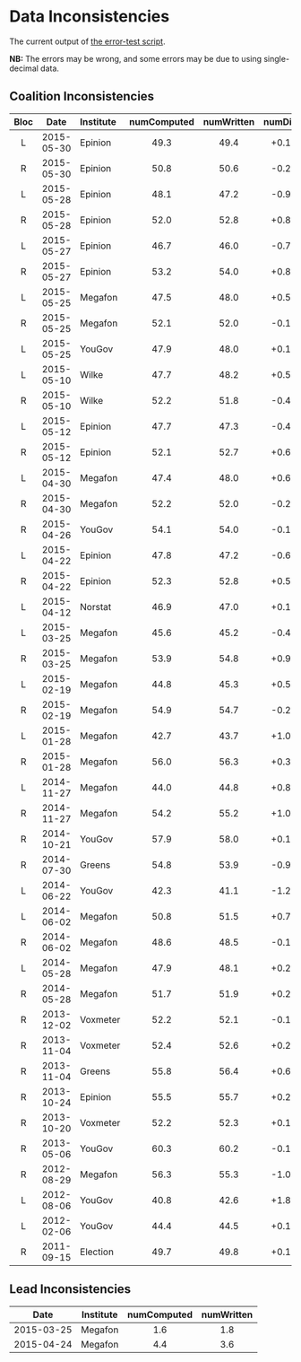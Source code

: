 Data Inconsistencies
====================
The current output of [the error-test script][tests].

**NB:** The errors may be wrong, and some errors may be due to using single-decimal data.

Coalition Inconsistencies
-------------------------

Bloc | Date       | Institute | numComputed | numWritten | numDiff
:---:|:----------:|:----------|:-----------:|:----------:|:-------:
 L   | 2015-05-30 | Epinion   | 49.3 | 49.4 | +0.1
 R   | 2015-05-30 | Epinion   | 50.8 | 50.6 | -0.2
 L   | 2015-05-28 | Epinion   | 48.1 | 47.2 | -0.9
 R   | 2015-05-28 | Epinion   | 52.0 | 52.8 | +0.8
 L   | 2015-05-27 | Epinion   | 46.7 | 46.0 | -0.7
 R   | 2015-05-27 | Epinion   | 53.2 | 54.0 | +0.8
 L   | 2015-05-25 | Megafon   | 47.5 | 48.0 | +0.5
 R   | 2015-05-25 | Megafon   | 52.1 | 52.0 | -0.1
 L   | 2015-05-25 | YouGov    | 47.9 | 48.0 | +0.1
 L   | 2015-05-10 | Wilke     | 47.7 | 48.2 | +0.5
 R   | 2015-05-10 | Wilke     | 52.2 | 51.8 | -0.4
 L   | 2015-05-12 | Epinion   | 47.7 | 47.3 | -0.4
 R   | 2015-05-12 | Epinion   | 52.1 | 52.7 | +0.6
 L   | 2015-04-30 | Megafon   | 47.4 | 48.0 | +0.6
 R   | 2015-04-30 | Megafon   | 52.2 | 52.0 | -0.2
 R   | 2015-04-26 | YouGov    | 54.1 | 54.0 | -0.1
 L   | 2015-04-22 | Epinion   | 47.8 | 47.2 | -0.6
 R   | 2015-04-22 | Epinion   | 52.3 | 52.8 | +0.5
 L   | 2015-04-12 | Norstat   | 46.9 | 47.0 | +0.1
 L   | 2015-03-25 | Megafon   | 45.6 | 45.2 | -0.4
 R   | 2015-03-25 | Megafon   | 53.9 | 54.8 | +0.9
 L   | 2015-02-19 | Megafon   | 44.8 | 45.3 | +0.5
 R   | 2015-02-19 | Megafon   | 54.9 | 54.7 | -0.2
 L   | 2015-01-28 | Megafon   | 42.7 | 43.7 | +1.0
 R   | 2015-01-28 | Megafon   | 56.0 | 56.3 | +0.3
 L   | 2014-11-27 | Megafon   | 44.0 | 44.8 | +0.8
 R   | 2014-11-27 | Megafon   | 54.2 | 55.2 | +1.0
 R   | 2014-10-21 | YouGov    | 57.9 | 58.0 | +0.1
 R   | 2014-07-30 | Greens    | 54.8 | 53.9 | -0.9
 L   | 2014-06-22 | YouGov    | 42.3 | 41.1 | -1.2
 L   | 2014-06-02 | Megafon   | 50.8 | 51.5 | +0.7
 R   | 2014-06-02 | Megafon   | 48.6 | 48.5 | -0.1
 L   | 2014-05-28 | Megafon   | 47.9 | 48.1 | +0.2
 R   | 2014-05-28 | Megafon   | 51.7 | 51.9 | +0.2
 R   | 2013-12-02 | Voxmeter  | 52.2 | 52.1 | -0.1
 R   | 2013-11-04 | Voxmeter  | 52.4 | 52.6 | +0.2
 R   | 2013-11-04 | Greens    | 55.8 | 56.4 | +0.6
 R   | 2013-10-24 | Epinion   | 55.5 | 55.7 | +0.2
 R   | 2013-10-20 | Voxmeter  | 52.2 | 52.3 | +0.1
 R   | 2013-05-06 | YouGov    | 60.3 | 60.2 | -0.1
 R   | 2012-08-29 | Megafon   | 56.3 | 55.3 | -1.0
 L   | 2012-08-06 | YouGov    | 40.8 | 42.6 | +1.8
 L   | 2012-02-06 | YouGov    | 44.4 | 44.5 | +0.1
 R   | 2011-09-15 | Election  | 49.7 | 49.8 | +0.1

Lead Inconsistencies
--------------------

 Date       | Institute | numComputed | numWritten
:----------:|-----------|:-----------:|:---------:
 2015-03-25 | Megafon   | 1.6         | 1.8
 2015-04-24 | Megafon   | 4.4         | 3.6


[tests]: https://github.com/ndarville/danish-polls/tree/master/_tests
